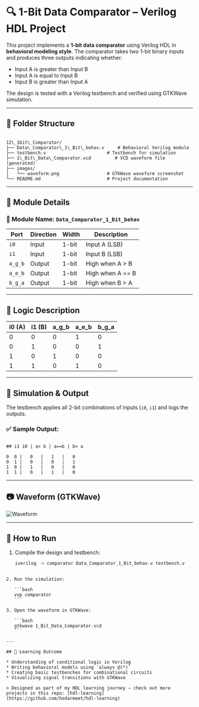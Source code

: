 
# 🔍 1-Bit Data Comparator – Verilog HDL Project

This project implements a **1-bit data comparator** using Verilog HDL in **behavioral modeling style**. The comparator takes two 1-bit binary inputs and produces three outputs indicating whether:

- Input A is greater than Input B
- Input A is equal to Input B
- Input B is greater than Input A

The design is tested with a Verilog testbench and verified using GTKWave simulation.

---

## 📁 Folder Structure

```

12\_1bit\_Comparator/
├── Data\_Comparator\_1\_Bit\_behav.v     # Behavioral Verilog module
├── testbench.v                       # Testbench for simulation
├── 1\_Bit\_Data\_Comparator.vcd         # VCD waveform file (generated)
├── images/
│   └── waveform.png                  # GTKWave waveform screenshot
└── README.md                         # Project documentation

```

---

## 🔧 Module Details

### 📌 Module Name: `Data_Comparator_1_Bit_behav`

| Port       | Direction | Width | Description                 |
|------------|-----------|-------|-----------------------------|
| `i0`       | Input     | 1-bit | Input A (LSB)               |
| `i1`       | Input     | 1-bit | Input B (LSB)               |
| `a_g_b`    | Output    | 1-bit | High when A > B             |
| `a_e_b`    | Output    | 1-bit | High when A == B            |
| `b_g_a`    | Output    | 1-bit | High when B > A             |

---

## 📜 Logic Description

| i0 (A) | i1 (B) | a_g_b | a_e_b | b_g_a |
|--------|--------|--------|--------|--------|
|   0    |   0    |   0    |   1    |   0    |
|   0    |   1    |   0    |   0    |   1    |
|   1    |   0    |   1    |   0    |   0    |
|   1    |   1    |   0    |   1    |   0    |

---

## 🧪 Simulation & Output

The testbench applies all 2-bit combinations of inputs (`i0`, `i1`) and logs the outputs.

### ✅ Sample Output:
```

## i1 i0 | a> b | a==b | b> a

0  0 |   0   |   1   |   0
0  1 |   0   |   0   |   1
1  0 |   1   |   0   |   0
1  1 |   0   |   1   |   0

````

---

## 📷 Waveform (GTKWave)

![Waveform](images/waveform.png)

---

## 🚀 How to Run

1. Compile the design and testbench:
   ```bash
   iverilog -o comparator Data_Comparator_1_Bit_behav.v testbench.v
````

2. Run the simulation:

   ```bash
   vvp comparator
   ```

3. Open the waveform in GTKWave:

   ```bash
   gtkwave 1_Bit_Data_Comparator.vcd
   ```

---

## 🧠 Learning Outcome

* Understanding of conditional logic in Verilog
* Writing behavioral models using `always @(*)`
* Creating basic testbenches for combinational circuits
* Visualizing signal transitions with GTKWave

> Designed as part of my HDL learning journey – check out more projects in this repo: [hdl-learning](https://github.com/hodarmeet/hdl-learning)


